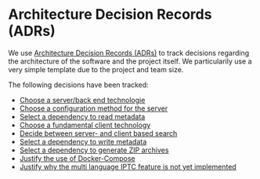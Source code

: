 # Architecture Decision Records (ADRs)

We use [Architecture Decision Records (ADRs)](https://adr.github.io/) to track decisions regarding the architecture of the software and the project itself. We particularily use a very simple template due to the project and team size.

The following decisions have been tracked:
- [Choose a server/back end technologie](01-choose-server-side-language.md)
- [Choose a configuration method for the server](02-configure-server.md)
- [Select a dependency to read metadata](03-read-metadata.md)
- [Choose a fundamental client technology](04-choose-client-technologies.md)
- [Decide between server- and client based search](05-search-type-decision.md)
- [Select a dependency to write metadata](06-write-metadata.md)
- [Select a dependency to generate ZIP archives](07-select-create-zip-dependency.md)
- [Justify the use of Docker-Compose](08-docker-compose.md)
- [Justify why the multi language IPTC feature is not yet implemented](09-09-multi-language-iptc.md)